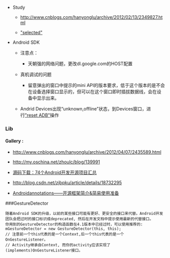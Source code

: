 - Study
	- http://www.cnblogs.com/hanyonglu/archive/2012/02/13/2349827.html

	- ["selected"](http://blog.csdn.net/shakespeare001/article/details/7788400/)

- Android SDK

	- 注意点： 
		- 天朝强的网络问题，更改dl.google.com的HOST配置
	- 真机调试的问题
		- 留意弹出的窗口中提示的mini API的版本要求，低于这个版本的是不会在设备选择窗口显示的，但可以在这个窗口即时插拔数据线，会在设备中显示出来。

	- Andrid Devices出现“unknown,offline”状态，到Devices窗口，进行["reset ADB"](http://samplecode4u.com/reset-android-debug-bridge-adb/)操作



### Lib

#### Gallery :	

- http://www.cnblogs.com/hanyonglu/archive/2012/04/07/2435589.html

- http://my.oschina.net/zhoulc/blog/139991

-  [源码下载：74个Android开发开源项目汇总](http://mobile.51cto.com/aprogram-396015.htm)
-  http://blog.csdn.net/zjbpku/article/details/18732295
- [Androidannotations——开源框架简介&简易使用准备](http://blog.csdn.net/linjf2009/article/details/17118575)


###GestureDetector


	随着Android SDK的升级，以前的某些接口可能有更好、更安全的接口来代替。Android开发团队会把过时的接口标识成deprecated, 然后在开发文档中提示使用最新的代替接口。
	你用到的GestureDetector的构造函数在4.1版本中已经过时，可以使用推荐的:
	mGestureDetector = new GestureDetector(this, this);
	// 注意前一个this代表的是一个Context,后一个this代表的是一个OnGestureListener。
	// Activity继承自Context, 而你的activity应该实现了(implements)OnGestureListener接口。